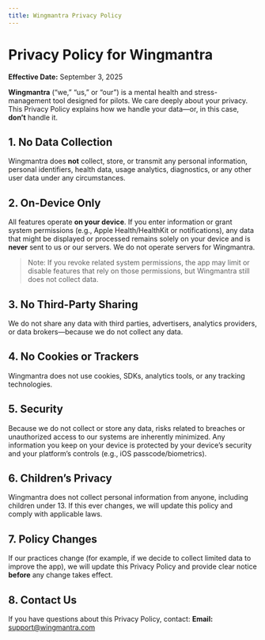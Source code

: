 ```yaml
---
title: Wingmantra Privacy Policy
---
```


# Privacy Policy for Wingmantra
**Effective Date:** September 3, 2025

**Wingmantra** (“we,” “us,” or “our”) is a mental health and stress-management tool designed for pilots. We care deeply about your privacy. This Privacy Policy explains how we handle your data—or, in this case, **don’t** handle it.

## 1. No Data Collection
Wingmantra does **not** collect, store, or transmit any personal information, personal identifiers, health data, usage analytics, diagnostics, or any other user data under any circumstances.

## 2. On-Device Only
All features operate **on your device**. If you enter information or grant system permissions (e.g., Apple Health/HealthKit or notifications), any data that might be displayed or processed remains solely on your device and is **never** sent to us or our servers. We do not operate servers for Wingmantra.

> Note: If you revoke related system permissions, the app may limit or disable features that rely on those permissions, but Wingmantra still does not collect data.

## 3. No Third-Party Sharing
We do not share any data with third parties, advertisers, analytics providers, or data brokers—because we do not collect any data.

## 4. No Cookies or Trackers
Wingmantra does not use cookies, SDKs, analytics tools, or any tracking technologies.

## 5. Security
Because we do not collect or store any data, risks related to breaches or unauthorized access to our systems are inherently minimized. Any information you keep on your device is protected by your device’s security and your platform’s controls (e.g., iOS passcode/biometrics).

## 6. Children’s Privacy
Wingmantra does not collect personal information from anyone, including children under 13. If this ever changes, we will update this policy and comply with applicable laws.

## 7. Policy Changes
If our practices change (for example, if we decide to collect limited data to improve the app), we will update this Privacy Policy and provide clear notice **before** any change takes effect.

## 8. Contact Us
If you have questions about this Privacy Policy, contact:
**Email:** support@wingmantra.com
